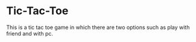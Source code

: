 # Tic-Tac-Toe
This is a tic tac toe game in which there are two options such as play with friend and with pc. 
